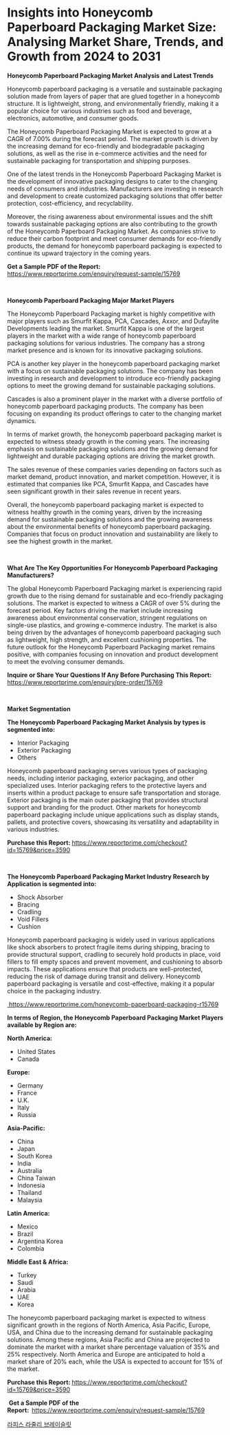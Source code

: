 <p><h1>Insights into Honeycomb Paperboard Packaging Market Size: Analysing Market Share, Trends, and Growth from 2024 to 2031</h1></p><p><strong>Honeycomb Paperboard Packaging Market Analysis and Latest Trends</strong></p>
<p><p>Honeycomb paperboard packaging is a versatile and sustainable packaging solution made from layers of paper that are glued together in a honeycomb structure. It is lightweight, strong, and environmentally friendly, making it a popular choice for various industries such as food and beverage, electronics, automotive, and consumer goods.</p><p>The Honeycomb Paperboard Packaging Market is expected to grow at a CAGR of 7.00% during the forecast period. The market growth is driven by the increasing demand for eco-friendly and biodegradable packaging solutions, as well as the rise in e-commerce activities and the need for sustainable packaging for transportation and shipping purposes.</p><p>One of the latest trends in the Honeycomb Paperboard Packaging Market is the development of innovative packaging designs to cater to the changing needs of consumers and industries. Manufacturers are investing in research and development to create customized packaging solutions that offer better protection, cost-efficiency, and recyclability.</p><p>Moreover, the rising awareness about environmental issues and the shift towards sustainable packaging options are also contributing to the growth of the Honeycomb Paperboard Packaging Market. As companies strive to reduce their carbon footprint and meet consumer demands for eco-friendly products, the demand for honeycomb paperboard packaging is expected to continue its upward trajectory in the coming years.</p></p>
<p><strong>Get a Sample PDF of the Report:&nbsp;</strong> <a href="https://www.reportprime.com/enquiry/request-sample/15769">https://www.reportprime.com/enquiry/request-sample/15769</a></p>
<p>&nbsp;</p>
<p><strong>Honeycomb Paperboard Packaging Major Market Players</strong></p>
<p><p>The Honeycomb Paperboard Packaging market is highly competitive with major players such as Smurfit Kappa, PCA, Cascades, Axxor, and Dufaylite Developments leading the market. Smurfit Kappa is one of the largest players in the market with a wide range of honeycomb paperboard packaging solutions for various industries. The company has a strong market presence and is known for its innovative packaging solutions.</p><p>PCA is another key player in the honeycomb paperboard packaging market with a focus on sustainable packaging solutions. The company has been investing in research and development to introduce eco-friendly packaging options to meet the growing demand for sustainable packaging solutions.</p><p>Cascades is also a prominent player in the market with a diverse portfolio of honeycomb paperboard packaging products. The company has been focusing on expanding its product offerings to cater to the changing market dynamics.</p><p>In terms of market growth, the honeycomb paperboard packaging market is expected to witness steady growth in the coming years. The increasing emphasis on sustainable packaging solutions and the growing demand for lightweight and durable packaging options are driving the market growth.</p><p>The sales revenue of these companies varies depending on factors such as market demand, product innovation, and market competition. However, it is estimated that companies like PCA, Smurfit Kappa, and Cascades have seen significant growth in their sales revenue in recent years.</p><p>Overall, the honeycomb paperboard packaging market is expected to witness healthy growth in the coming years, driven by the increasing demand for sustainable packaging solutions and the growing awareness about the environmental benefits of honeycomb paperboard packaging. Companies that focus on product innovation and sustainability are likely to see the highest growth in the market.</p></p>
<p>&nbsp;</p>
<p><strong>What Are The Key Opportunities For Honeycomb Paperboard Packaging Manufacturers?</strong></p>
<p><p>The global Honeycomb Paperboard Packaging market is experiencing rapid growth due to the rising demand for sustainable and eco-friendly packaging solutions. The market is expected to witness a CAGR of over 5% during the forecast period. Key factors driving the market include increasing awareness about environmental conservation, stringent regulations on single-use plastics, and growing e-commerce industry. The market is also being driven by the advantages of honeycomb paperboard packaging such as lightweight, high strength, and excellent cushioning properties. The future outlook for the Honeycomb Paperboard Packaging market remains positive, with companies focusing on innovation and product development to meet the evolving consumer demands.</p></p>
<p><strong>Inquire or Share Your Questions If Any Before Purchasing This Report:</strong> <a href="https://www.reportprime.com/enquiry/pre-order/15769">https://www.reportprime.com/enquiry/pre-order/15769</a></p>
<p>&nbsp;</p>
<p><strong>Market Segmentation</strong></p>
<p><strong>The Honeycomb Paperboard Packaging Market Analysis by types is segmented into:</strong></p>
<p><ul><li>Interior Packaging</li><li>Exterior Packaging</li><li>Others</li></ul></p>
<p><p>Honeycomb paperboard packaging serves various types of packaging needs, including interior packaging, exterior packaging, and other specialized uses. Interior packaging refers to the protective layers and inserts within a product package to ensure safe transportation and storage. Exterior packaging is the main outer packaging that provides structural support and branding for the product. Other markets for honeycomb paperboard packaging include unique applications such as display stands, pallets, and protective covers, showcasing its versatility and adaptability in various industries.</p></p>
<p><strong>Purchase this Report:&nbsp;</strong><a href="https://www.reportprime.com/checkout?id=15769&price=3590">https://www.reportprime.com/checkout?id=15769&price=3590</a></p>
<p>&nbsp;</p>
<p><strong>The Honeycomb Paperboard Packaging Market Industry Research by Application is segmented into:</strong></p>
<p><ul><li>Shock Absorber</li><li>Bracing</li><li>Cradling</li><li>Void Fillers</li><li>Cushion</li></ul></p>
<p><p>Honeycomb paperboard packaging is widely used in various applications like shock absorbers to protect fragile items during shipping, bracing to provide structural support, cradling to securely hold products in place, void fillers to fill empty spaces and prevent movement, and cushioning to absorb impacts. These applications ensure that products are well-protected, reducing the risk of damage during transit and delivery. Honeycomb paperboard packaging is versatile and cost-effective, making it a popular choice in the packaging industry.</p></p>
<p><a href="https://www.reportprime.com/honeycomb-paperboard-packaging-r15769">&nbsp;https://www.reportprime.com/honeycomb-paperboard-packaging-r15769</a></p>
<p><strong>In terms of Region, the Honeycomb Paperboard Packaging Market Players available by Region are:</strong></p>
<p>
    <p> <strong> North America: </strong>
        <ul>
            <li>United States</li>
            <li>Canada</li>
        </ul>
        </p> 
    <p> <strong> Europe: </strong>
        <ul>
            <li>Germany</li>
            <li>France</li>
            <li>U.K.</li>
            <li>Italy</li>
            <li>Russia</li>
        </ul>
        </p> 
    <p> <strong> Asia-Pacific: </strong>
        <ul>
            <li>China</li>
            <li>Japan</li>
            <li>South Korea</li>
            <li>India</li>
            <li>Australia</li>
            <li>China Taiwan</li>
            <li>Indonesia</li>
            <li>Thailand</li>
            <li>Malaysia</li>
        </ul>
        </p> 
    <p> <strong> Latin America: </strong>
        <ul>
            <li>Mexico</li>
            <li>Brazil</li>
            <li>Argentina Korea</li>
            <li>Colombia</li>
        </ul>
        </p> 
    <p> <strong> Middle East & Africa: </strong>
        <ul>
            <li>Turkey</li>
            <li>Saudi</li>
            <li>Arabia</li>
            <li>UAE</li>
            <li>Korea</li>
        </ul>
    </p>
    </p>
<p><p>The honeycomb paperboard packaging market is expected to witness significant growth in the regions of North America, Asia Pacific, Europe, USA, and China due to the increasing demand for sustainable packaging solutions. Among these regions, Asia Pacific and China are projected to dominate the market with a market share percentage valuation of 35% and 25% respectively. North America and Europe are anticipated to hold a market share of 20% each, while the USA is expected to account for 15% of the market.</p></p>
<p><strong>Purchase this Report: </strong><a href="https://www.reportprime.com/checkout?id=15769&price=3590">https://www.reportprime.com/checkout?id=15769&price=3590</a></p>
<p>&nbsp;<strong>Get a Sample PDF of the Report:&nbsp;&nbsp;</strong><a href="https://www.reportprime.com/enquiry/request-sample/15769">https://www.reportprime.com/enquiry/request-sample/15769</a></p>
<p><strong></strong></p>
<p><p><a href="https://github.com/lzrvbyqzftro57/Market-Research-Report-List-1/blob/main/989468223697.md">라피스 라줄리 브레이슬릿</a></p></p>